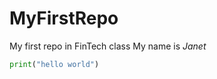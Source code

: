 # MyFirstRepo
My first repo in FinTech class
My name is *Janet*


```python
print("hello world")
```


